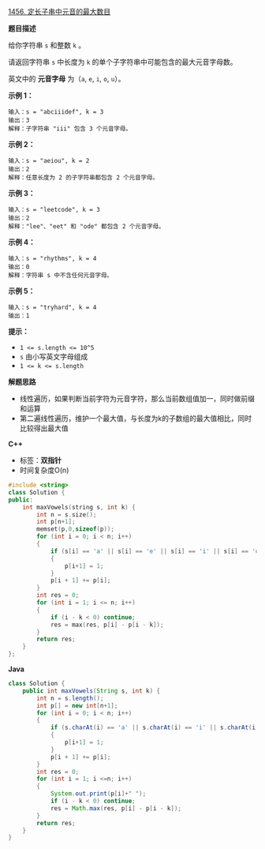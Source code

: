 [1456. 定长子串中元音的最大数目](https://leetcode.cn/problems/maximum-number-of-vowels-in-a-substring-of-given-length/)

**题目描述**

给你字符串 `s` 和整数 `k` 。

请返回字符串 `s` 中长度为 `k` 的单个子字符串中可能包含的最大元音字母数。

英文中的 **元音字母** 为（`a`, `e`, `i`, `o`, `u`）。

**示例 1：**

```
输入：s = "abciiidef", k = 3
输出：3
解释：子字符串 "iii" 包含 3 个元音字母。
```

**示例 2：**

```
输入：s = "aeiou", k = 2
输出：2
解释：任意长度为 2 的子字符串都包含 2 个元音字母。
```

**示例 3：**

```
输入：s = "leetcode", k = 3
输出：2
解释："lee"、"eet" 和 "ode" 都包含 2 个元音字母。
```

**示例 4：**

```
输入：s = "rhythms", k = 4
输出：0
解释：字符串 s 中不含任何元音字母。
```

**示例 5：**

```
输入：s = "tryhard", k = 4
输出：1
```

**提示：**

- `1 <= s.length <= 10^5`
- `s` 由小写英文字母组成
- `1 <= k <= s.length`

**解题思路**

+ 线性遍历，如果判断当前字符为元音字符，那么当前数组值加一，同时做前缀和运算
+ 第二遍线性遍历，维护一个最大值，与长度为k的子数组的最大值相比，同时比较得出最大值

**C++**

+ 标签：**双指针**
+ 时间复杂度O(n)

~~~C++
#include <string>
class Solution {
public:
	int maxVowels(string s, int k) {
		int n = s.size();
		int p[n+1];
        memset(p,0,sizeof(p));
		for (int i = 0; i < n; i++)
		{
			if (s[i] == 'a' || s[i] == 'e' || s[i] == 'i' || s[i] == 'o' || s[i] == 'u')
			{
				p[i+1] = 1;
			}
			p[i + 1] += p[i];
		}
		int res = 0;
		for (int i = 1; i <= n; i++)
		{
			if (i - k < 0) continue;
			res = max(res, p[i] - p[i - k]);
		}
		return res;
	}
};
~~~

**Java**

~~~Java
class Solution {
	public int maxVowels(String s, int k) {
		int n = s.length();
		int p[] = new int[n+1];
		for (int i = 0; i < n; i++)
		{
			if (s.charAt(i) == 'a' || s.charAt(i) == 'i' || s.charAt(i) == 'o' || s.charAt(i) == 'e' || s.charAt(i) == 'u')
			{
				p[i+1] = 1;
			}
			p[i + 1] += p[i];
		}
		int res = 0;
		for (int i = 1; i <=n; i++)
		{
            System.out.print(p[i]+" ");
			if (i - k < 0) continue;
			res = Math.max(res, p[i] - p[i - k]);
		}
		return res;
	}
}
~~~

